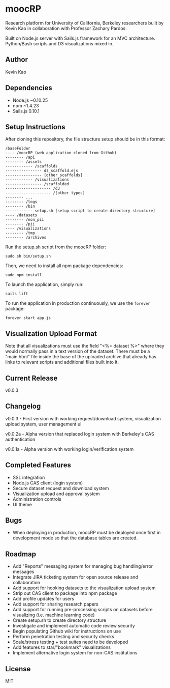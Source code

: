 # moocRP
Research platform for University of California, Berkeley researchers built by Kevin Kao in collaboration with Professor Zachary Pardos.

Built on Node.js server with Sails.js framework for an MVC architecture. Python/Bash scripts and D3 visualizations mixed in.

## Author
Kevin Kao

## Dependencies
* Node.js ~0.10.25
* npm ~1.4.23
* Sails.js 0.10.1

## Setup Instructions
After cloning this repository, the file structure setup should be in this format:

````
/baseFolder
---- /moocRP (web application cloned from Github)
-------- /api
-------- /assets
------------ /scaffolds
---------------- d3_scaffold.ejs
---------------- [other_scaffolds]
------------ /visualizations
---------------- /scaffolded
-------------------- /d3
-------------------- /[other types]
-------- ...
-------- /logs
-------- /bin
------------ setup.sh [setup script to create directory structure]
---- /datasets
-------- /non_pii
-------- /pii
---- /visualizations
-------- /tmp
-------- /archives
````

Run the setup.sh script from the moocRP folder:
````
sudo sh bin/setup.sh
````

Then, we need to install all npm package dependencies:
````
sudo npm install
````

To launch the application, simply run:
````
sails lift
````

To run the application in production continuously, we use the ````forever```` package:
````
forever start app.js
````

## Visualization Upload Format
Note that all visualizations must use the field "<%= dataset %>" where they would normally pass in a text version of the dataset. There must be a "main.html" file inside the base of the uploaded archive that already has links to relevant scripts and additional files built into it.

## Current Release
v0.0.3

## Changelog
v0.0.3 - First version with working request/download system, visualization upload system, user management ui

v0.0.2a - Alpha version that replaced login system with Berkeley's CAS authentication

v0.0.1a - Alpha version with working login/verification system

## Completed Features
* SSL integration
* Node.js CAS client (login system)
* Secure dataset request and download system
* Visualization upload and approval system
* Administration controls
* UI theme

## Bugs
* When deploying in production, moocRP must be deployed once first in development mode so that the database tables are created.

## Roadmap
* Add "Reports" messaging system for managing bug handling/error messages
* Integrate JIRA ticketing system for open source release and collaboration
* Add support for hooking datasets to the visualization upload system
* Strip out CAS client to package into npm package
* Add profile updates for users
* Add support for sharing research papers
* Add support for running pre-processing scripts on datasets before visualizing (i.e. machine learning code)
* Create setup.sh to create directory structure
* Investigate and implement automatic code review security
* Begin populating Github wiki for instructions on use
* Perform penetration testing and security checks
* Scale/stress testing + test suites need to be developed
* Add features to star/"bookmark" visualizations
* Implement alternative login system for non-CAS institutions

## License
MIT